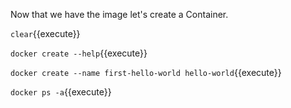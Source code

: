 Now that we have the image let's create a Container.

`clear`{{execute}}

`docker create --help`{{execute}}

`docker create --name first-hello-world hello-world`{{execute}}

`docker ps -a`{{execute}}